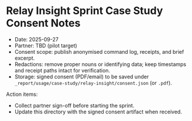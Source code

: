 # Relay Insight Sprint Case Study Consent Notes

- Date: 2025-09-27
- Partner: TBD (pilot target)
- Consent scope: publish anonymised command log, receipts, and brief excerpt.
- Redactions: remove proper nouns or identifying data; keep timestamps and receipt
  paths intact for verification.
- Storage: signed consent (PDF/email) to be saved under
  `_report/usage/case-study/relay-insight/consent.json` (or `.pdf`).

Action items:
- Collect partner sign-off before starting the sprint.
- Update this directory with the signed consent artifact when received.
